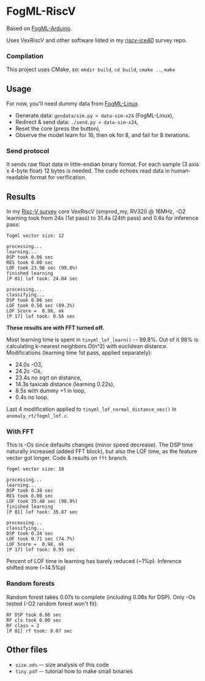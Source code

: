 # FogML-RiscV

Based on [FogML-Arduino](https://github.com/tszydlo/FogML-Arduino).

Uses VexRiscV and other software listed in my [riscv-ice40](https://github.com/MrJake222/riscv-ice40) survey repo.

### Compilation
This project uses CMake, so: `mkdir build`, `cd build`, `cmake ..`, `make`

## Usage
For now, you'll need dummy data from [FogML-Linux](https://github.com/MrJake222/FogML-Linux/).
- Generate data: `gendata/sim.py > data-sim-x24` (FogML-Linux),
- Redirect & send data: `./send.py < data-sim-x24`,
- Reset the core (press the button),
- Observe the model learn for 16, then ok for 8, and fail for 8 iterations.

### Send protocol
It sends raw float data in little-endian binary format. For each sample (3 axis x 4-byte float)
12 bytes is needed. The code echoes read data in human-readable format for verification.

## Results
In my [Risc-V survey](https://github.com/MrJake222/riscv-ice40) core VexRiscV (smprod_my, RV32I) @ 16MHz, -O2
learning took from 24s (1st pass) to 31.4s (24th pass) and 0.6s for inference pass:
```
fogml vector size: 12
```
```
processing...
learning...
DSP took 0.06 sec
RES took 0.00 sec
LOF took 23.98 sec (99.8%)
finished learning
[P 01] lof took: 24.04 sec
```
```
processing...
classifying...
DSP took 0.06 sec
LOF took 0.50 sec (89.3%)
LOF Score =  0.98, ok
[P 17] lof took: 0.56 sec
```
**These results are with FFT turned off.**

Most learning time is spent in `tinyml_lof_learn()` -- 99.8%.
Out of it 98% is calculating k-nearest neighbors O(n^2) with euclidean distance.
Modifications (learning time 1st pass, applied separately):
- 24.0s -O3,
- 24.2s -Os,
- 23.4s no sqrt on distance,
- 14.3s taxicab distance (learning 0.22s),
-  8.5s with dummy +1 in loop,
-  0.4s no loop.

Last 4 modification applied to `tinyml_lof_normal_distance_vec()` in `anomaly_rt/fogml_lof.c`.

### With FFT
This is -Os since defaults changes (minor speed decrease).
The DSP time naturally increased (added FFT block), but also the LOF time,
as the feature vector got longer.
Code & results on `fft` branch.
```
fogml vector size: 18
```
```
processing...
learning...
DSP took 0.38 sec
RES took 0.00 sec
LOF took 35.48 sec (98.9%)
finished learning
[P 01] lof took: 35.87 sec
```
```
processing...
classifying...
DSP took 0.24 sec
LOF took 0.71 sec (74.7%)
LOF Score =  0.98, ok
[P 17] lof took: 0.95 sec
```

Percent of LOF time in learning has barely reduced (~1%p). Inference
shifted more (~14.5%p)

### Random forests

Random forest takes 0.07s to complete (including 0.06s for DSP).
Only -Os tested (-O2 random forest won't fit):
```
RF DSP took 0.06 sec
RF cls took 0.00 sec
RF class = 2
[P 01] rf took: 0.07 sec
```

## Other files
- `size.ods` -- size analysis of this code
- `tiny.pdf` -- tutorial how to make small binaries
